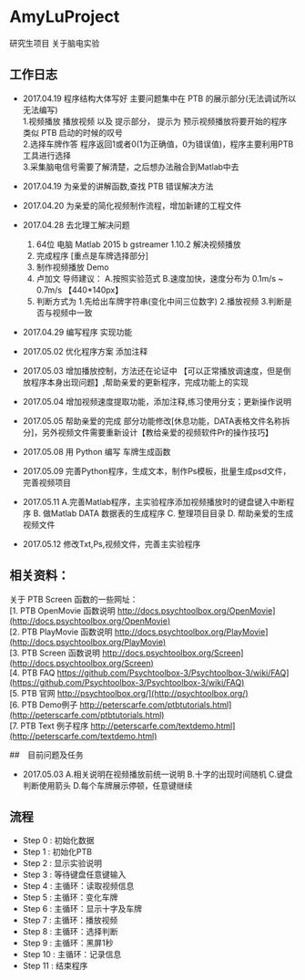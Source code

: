 # AmyLuProject
研究生项目 关于脑电实验

## 工作日志 </br>
* 2017.04.19 程序结构大体写好 主要问题集中在 PTB 的展示部分(无法调试所以无法编写)</br>
	1.视频播放 播放视频 以及 提示部分， 提示为 预示视频播放将要开始的程序 类似 PTB 启动的时候的叹号</br>
	2.选择车牌作答 程序返回1或者0(1为正确值，0为错误值)，程序主要利用PTB工具进行选择</br>
	3.采集脑电信号需要了解清楚，之后想办法融合到Matlab中去</br>
	
* 2017.04.19 为亲爱的讲解函数,查找 PTB 错误解决方法</br>
* 2017.04.20 为亲爱的简化视频制作流程，增加新建的工程文件</br>
* 2017.04.28 去北理工解决问题 </br>
	1. 64位 电脑 Matlab 2015 b gstreamer 1.10.2 解决视频播放</br>
	2. 完成程序 [重点是车牌选择部分]</br>
	3. 制作视频播放 Demo</br>
	4. 卢加文 导师建议： A.按照实验范式 B.速度加快，速度分布为 0.1m/s ~ 0.7m/s 【440*140px】</br>
	5. 判断方式为 1.先给出车牌字符串(变化中间三位数字) 2.播放视频  3.判断是否与视频中一致</br>
	
* 2017.04.29 编写程序 实现功能 </br> 
* 2017.05.02 优化程序方案 添加注释</br>
* 2017.05.03 增加播放控制，方法还在论证中 【可以正常播放调速度，但是倒放程序本身出现问题】,帮助亲爱的更新程序，完成功能上的实现</br>
* 2017.05.04 增加视频速度提取功能，添加注释,练习使用分支；更新操作说明</br>
* 2017.05.05 帮助亲爱的完成 部分功能修改[休息功能，DATA表格文件名称拆分]，另外视频文件需要重新设计【教给亲爱的视频软件Pr的操作技巧】 </br>
* 2017.05.08 用 Python 编写 车牌生成函数</br> 
* 2017.05.09 完善Python程序，生成文本，制作Ps模板，批量生成psd文件，完善视频项目</br>
* 2017.05.11 A.完善Matlab程序，主实验程序添加视频播放时的键盘键入中断程序  B. 做Matlab DATA 数据表的生成程序  C. 整理项目目录  D. 帮助亲爱的生成视频文件</br>
* 2017.05.12 修改Txt,Ps,视频文件，完善主实验程序</br>


## 相关资料：</br>
关于 PTB Screen 函数的一些网址：</br>
[1. PTB OpenMovie 函数说明 http://docs.psychtoolbox.org/OpenMovie](http://docs.psychtoolbox.org/OpenMovie)</br>
[2. PTB PlayMovie 函数说明 http://docs.psychtoolbox.org/PlayMovie](http://docs.psychtoolbox.org/PlayMovie)</br>
[3. PTB Screen 函数说明 http://docs.psychtoolbox.org/Screen](http://docs.psychtoolbox.org/Screen)</br>
[4. PTB FAQ https://github.com/Psychtoolbox-3/Psychtoolbox-3/wiki/FAQ](https://github.com/Psychtoolbox-3/Psychtoolbox-3/wiki/FAQ)</br>
[5. PTB 官网  http://psychtoolbox.org/](http://psychtoolbox.org/)</br>
[6. PTB Demo例子 http://peterscarfe.com/ptbtutorials.html](http://peterscarfe.com/ptbtutorials.html)</br>
[7. PTB Text 例子程序 http://peterscarfe.com/textdemo.html](http://peterscarfe.com/textdemo.html)</br>

##　目前问题及任务</br>
* 2017.05.03 A.相关说明在视频播放前统一说明 	B.十字的出现时间随机	 C.键盘判断使用箭头 	D.每个车牌展示停顿，任意键继续


## 流程</br>
* Step 0 : 初始化数据</br>
* Step 1 : 初始化PTB</br>
* Step 2 : 显示实验说明</br>
* Step 3 : 等待键盘任意键输入</br>
* Step 4 : 主循环：读取视频信息</br>
* Step 5 : 主循环：变化车牌</br>
* Step 6 : 主循环：显示十字及车牌</br>
* Step 7 : 主循环：播放视频</br>
* Step 8 : 主循环：选择判断</br>
* Step 9 : 主循环：黑屏1秒</br>
* Step 10 : 主循环：记录信息</br>
* Step 11 : 结束程序</br>
